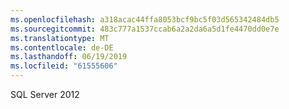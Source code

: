 ```yaml
---
ms.openlocfilehash: a318acac44ffa8053bcf9bc5f03d565342484db5
ms.sourcegitcommit: 483c777a1537ccab6a2a2da6a5d1fe4470dd0e7e
ms.translationtype: MT
ms.contentlocale: de-DE
ms.lasthandoff: 06/19/2019
ms.locfileid: "61555606"
---
```

SQL Server 2012